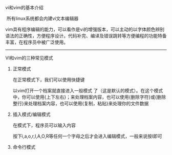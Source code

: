 vi和vim的基本介绍

​	所有linux系统都会内建vi文本编辑器

​	vim具有程序编辑的能力，可以看作是vi的增强版本，可以主动的以字体颜色辨别语法的正确性，方便程序设计。代码补完、编译及错误跳转等方便编程的功能特备丰富，在程序员中被广泛使用。

--------------

VI和vim的三种常见模式

 1. 正常模式

    在正常模式下，我们可以使用快捷键

    以vim打开一个档案就直接进入一般模式 了（这是默认的模式）。在这个模式中，你可以使用{上下左右}；来处理档案内容，也可以使用{删除字符}或{删除整行}来处理档案内容，也可以使用{复制，粘贴}来处理你的文件数据

 2. 插入模式/编辑模式

    在模式下，程序员可以输入内容

    按下i,a,o,r,I,A,O,R等任何一个字母之后才会进入编辑模式，一般来说按I即可

 3. 命令行模式

